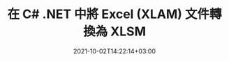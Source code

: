 ---
############################# Static ############################
layout: "autogen-gist"
date: 2021-10-02T14:22:14+03:00
draft: false
path: "zh/total/net/conversion/xlam-to-xlsm/"
other_out_formats: "PDF DOC DOCX DOCM DOT DOTX DOTM TXT RTF HTML HTM MHTML MHT XLS XLSX XLSM XLSB XLT XLTX XLTM XLAM CSV TSV DIF SXC FODS PPT PPTX PPS PPSX PPSM POT POTX PPTM POTM ODT OTT OTP ODP ODS EMZ WMZ SVG SVGZ XPS TEX DCM WMF EMF BMP PNG GIF JPEG TIFF ICO WEBP JP2 TGA PSB PSD EPUB MD XML JSON DICOM FODP JPG"
ad_headline: "將 XLAM 轉換為 XLSM | .NET"
ad_description: "為您的 .NET 應用程序提供最準確的 XLAM 到 XLSM 文檔轉換解決方案。"

############################# Head ############################
head_title: "在 C# ASP.NET 中將 Excel XLAM 轉換為 XLSM | .NET 文檔轉換"
head_description: ".NET Excel 電子表格文檔格式轉換 API。在 .NET（C#、VB.NET、ASP.NET 和 .NET Core）應用程序中將 XLAM 轉換為 XLSM 和 100 多種其他圖像和文檔文件格式。"

############################# Header ############################
title: "在 C# .NET 中將 Excel (XLAM) 文件轉換為 XLSM"
description: "在 C# VB.NET & ASP.NET 應用程序中使用原生 Excel 文檔轉換器 API 將 XLAM 轉換為 XLSM。使用靈活的文檔轉換功能來自定義生成的文檔外觀。準確地將所有流行的 Excel 工作表格式與 Word 文檔、PowerPoint 演示文稿、PDF、Photoshop、電子書、Web 和圖像文件格式相互轉換。轉換整個文檔或根據選擇性頁碼或頁面範圍選擇源文檔文件的特定頁面，並輕鬆轉換為支持的文檔格式。"

############################# SubMenu ############################
submenu:
    enable: false

############################# Content ############################
content:
    enable: true
    block:
    - title_left: "如何在 C# .NET 中將 XLAM 轉換為 XLSM"
      content_left: |
          按照這些簡單的步驟在 .NET 中將 XLAM 轉換為 XLSM。無需使用任何外部軟件即可按原樣查看轉換後的 XLSM 文檔或將其呈現並顯示為 HTML。

          -   創建 **Converter** 對像以轉換 XLAM 文檔
          -   設置 XLSM 格式的轉換選項
          -   調用**Converter**類實例的**Convert**方法轉換為XLSM
          -   設置 HTML 查看器的選項
          -   創建 **Viewer** 對像以將轉換後的 XLSM 查看為 HTML
          
      title_right: "下载和安装说明"
      content_right: |
          您需要 `GroupDocs.Conversion` 和 `GroupDocs.Viewer` 命名空间来将 word 文件格式转换为各种图像和文档类型，例如 PDF、Microsoft Office（Word、Excel、PowerPoint、Project、Outlook）、OpenDocument、HTML 和CAD图。探索 Conholdate.Total 提供的其他 [.NET APIs for Office 文档](https://products.conholdate.com/zh/total/net/)。
          
          从 [downloads](https://downloads.conholdate.com/total/net) 获取相应的程序集文件或从 [Nuget](https://www.nuget.org/packages/Conholdate.Total) 获取整个包/) 直接在您的工作区中添加“Conholdate.Total for .NET”。
          
      gisthash: "4f311c07ae9ee691b8afb7960aa6c806"
      gistfile: "excel-to-pdf-conversion.cs"

    - title_left: "在 C# 中將文本或圖像水印添加到 XLSM"
      content_left: |
          準確地將文檔（XLAM 到 XLSM）轉換為原始文件，並使用 C# .NET 將文本或圖像水印應用於轉換後的文檔頁面。

          -   創建 **Converter** 對像以轉換 XLAM 文檔
          -   創建 **WatermarkOptions** 類的新實例
          -   指定水印屬性（顏色、寬度、文本、圖像等）
          -   實例化正確的 **ConvertOptions** 類
          -   設置 **ConvertOptions** 實例的 **Watermark** 屬性
          -   調用**Converter**類實例的**Convert**方法轉換為XLSM
        
      title_right: "源文件信息提取"
      content_right: |
          文檔信息提取功能不僅可以獲取有關源文檔文件的基本信息，還支持提取一些有價值的文件格式特定信息，例如 Microsoft Project 文件的項目開始和結束日期、PDF 文檔的任何打印限制、 Outlook 數據文件等中包含的文件夾列表。

          在 Windows、Linux 或 macOS 等不同操作系統上轉換流行的文檔文件格式，同時使用 Windows Azure、Mono 和 Xamarin 等平台。
          
      gisthash: "a15affe15284876ce010a315a09da1f0"
      gistfile: "convert-word-to-pdf-and-add-text-watermark-to-converted-pdf.cs"

    - title_left: "在 C# .NET 中將 JSON 文件轉換為 Excel"
      content_left: |
          現在，使用 Conholdate.Total for .NET API 可以更輕鬆地將 JSON 文件轉換為 .NET 中的 Excel。使用 JSON 文件作為數據源，通過添加幾行 C#code 將其精確轉換為 Excel 電子表格文件格式，無需使用任何外部軟件。

          -   創建 **Converter** 對像以轉換 JSON 文件
          -   實例化 **SpreadsheetConvertOptions** 類
          -   調用**Converter**類實例的**Convert**方法轉換為XLSX
          
      title_right: "加載和轉換遠程文檔"
      content_right: |
          使用 Conholdate.Total for .NET – 開發人員可以從各種遠程位置和雲文檔存儲資源（如 Amazon S3、Microsoft Azure Blob、FTP、本地磁盤、流或簡單 URL）加載和轉換文檔。您只需指定獲取遠程文檔流的方法，然後將其作為構造函數傳遞給 Converter 類。
          
          .NET API 的 Conholdate.Total 原生於 Windows 窗體、ASP.NET、WPF、WCF 或任何類型的基於 .NET Framework 2.0 或更高版本的應用程序。
          
      gisthash: "7864dd1c0c16ca647722d18664d5c84a"
      gistfile: "json-to-excel-spreadsheet-conversion.cs"

############################# About Formats ############################
about_formats:
    enable: false
############################# More Formats ############################
more_formats:
    enable: true
    auto: false
    other_out_formats: PDF DOC DOCX DOCM DOT DOTX DOTM TXT RTF HTML HTM MHTML MHT XLS XLSX XLSM XLSB XLT XLTX XLTM XLAM CSV TSV DIF SXC FODS PPT PPTX PPS PPSX PPSM POT POTX PPTM POTM ODT OTT OTP ODP ODS EMZ WMZ SVG SVGZ XPS TEX DCM WMF EMF BMP PNG GIF JPEG TIFF ICO WEBP JP2 TGA PSB PSD EPUB MD XML JSON DICOM FODP JPG
############################# Back to top ###############################
back_to_top:
  enable: true
---